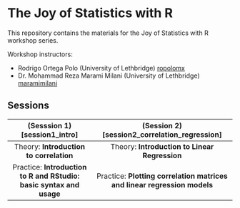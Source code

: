 # The Joy of Statistics with R

This repository contains the materials for the Joy of Statistics with R workshop series.

Workshop instructors:

* Rodrigo Ortega Polo (University of Lethbridge) [ropolomx](github.com/ropolomx)
* Dr. Mohammad Reza Marami Milani (University of Lethbridge) [maramimilani](github.com/maramimilani)

Sessions
--------

|(Sesssion 1)[session1_intro]                                        |(Session 2)[session2_correlation_regression]  |
|:------------------------------------------------------------------:|:--------------------------------------------:|
|Theory: **Introduction to correlation**                             | Theory: **Introduction to Linear Regression**|
|Practice: **Introduction to R and RStudio: basic syntax and usage** | Practice: **Plotting correlation matrices and linear regression models**|
